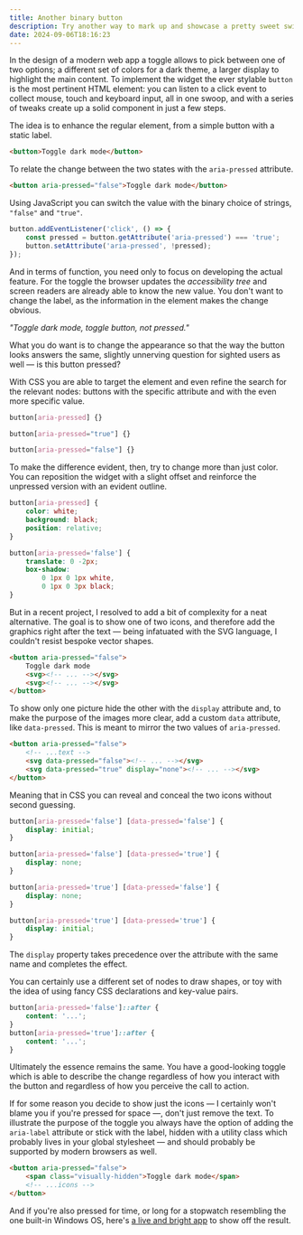 ```yaml
---
title: Another binary button
description: Try another way to mark up and showcase a pretty sweet switch.
date: 2024-09-06T18:16:23
---
```


In the design of a modern web app a toggle allows to pick between one of two options; a different set of colors for a dark theme, a larger display to highlight the main content. To implement the widget the ever stylable `button` is the most pertinent HTML element: you can listen to a click event to collect mouse, touch and keyboard input, all in one swoop, and with a series of tweaks create up a solid component in just a few steps.

The idea is to enhance the regular element, from a simple button with a static label.

```html
<button>Toggle dark mode</button>
```

To relate the change between the two states with the `aria-pressed` attribute.

```html
<button aria-pressed="false">Toggle dark mode</button>
```

Using JavaScript you can switch the value with the binary choice of strings, `"false"` and `"true"`.

```js
button.addEventListener('click', () => {
	const pressed = button.getAttribute('aria-pressed') === 'true';
	button.setAttribute('aria-pressed', !pressed);
});
```

And in terms of function, you need only to focus on developing the actual feature. For the toggle the browser updates the _accessibility tree_ and screen readers are already able to know the new value. You don't want to change the label, as the information in the element makes the change obvious.

_"Toggle dark mode, toggle button, not pressed."_

What you do want is to change the appearance so that the way the button looks answers the same, slightly unnerving question for sighted users as well — is this button pressed?

With CSS you are able to target the element and even refine the search for the relevant nodes: buttons with the specific attribute and with the even more specific value.

<!-- prettier-ignore -->
```css
button[aria-pressed] {}

button[aria-pressed="true"] {}

button[aria-pressed="false"] {}
```

To make the difference evident, then, try to change more than just color. You can reposition the widget with a slight offset and reinforce the unpressed version with an evident outline.

```css
button[aria-pressed] {
	color: white;
	background: black;
	position: relative;
}

button[aria-pressed='false'] {
	translate: 0 -2px;
	box-shadow:
		0 1px 0 1px white,
		0 1px 0 3px black;
}
```

But in a recent project, I resolved to add a bit of complexity for a neat alternative. The goal is to show one of two icons, and therefore add the graphics right after the text — being infatuated with the SVG language, I couldn't resist bespoke vector shapes.

```html
<button aria-pressed="false">
	Toggle dark mode
	<svg><!-- ... --></svg>
	<svg><!-- ... --></svg>
</button>
```

To show only one picture hide the other with the `display` attribute and, to make the purpose of the images more clear, add a custom `data` attribute, like `data-pressed`. This is meant to mirror the two values of `aria-pressed`.

```html
<button aria-pressed="false">
	<!-- ...text -->
	<svg data-pressed="false"><!-- ... --></svg>
	<svg data-pressed="true" display="none"><!-- ... --></svg>
</button>
```

Meaning that in CSS you can reveal and conceal the two icons without second guessing.

```css
button[aria-pressed='false'] [data-pressed='false'] {
	display: initial;
}

button[aria-pressed='false'] [data-pressed='true'] {
	display: none;
}

button[aria-pressed='true'] [data-pressed='false'] {
	display: none;
}

button[aria-pressed='true'] [data-pressed='true'] {
	display: initial;
}
```

The `display` property takes precedence over the attribute with the same name and completes the effect.

You can certainly use a different set of nodes to draw shapes, or toy with the idea of using fancy CSS declarations and key-value pairs.

```css
button[aria-pressed='false']::after {
	content: '...';
}
button[aria-pressed='true']::after {
	content: '...';
}
```

Ultimately the essence remains the same. You have a good-looking toggle which is able to describe the change regardless of how you interact with the button and regardless of how you perceive the call to action.

If for some reason you decide to show just the icons — I certainly won't blame you if you're pressed for space —, don't just remove the text. To illustrate the purpose of the toggle you always have the option of adding the `aria-label` attribute or stick with the label, hidden with a utility class which probably lives in your global stylesheet — and should probably be supported by modern browsers as well.

```html
<button aria-pressed="false">
	<span class="visually-hidden">Toggle dark mode</span>
	<!-- ...icons -->
</button>
```

And if you're also pressed for time, or long for a stopwatch resembling the one built-in Windows OS, here's [a live and bright app](https://garde-temps.netlify.app/) to show off the result.
